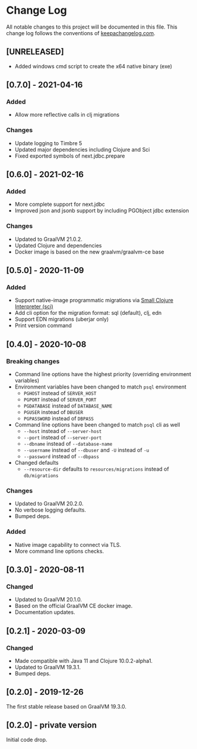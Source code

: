 # Change Log
All notable changes to this project will be documented in this file.
This change log follows the conventions of [keepachangelog.com](http://keepachangelog.com/).
## [UNRELEASED] 
- Added windows cmd script to create the x64 native binary (exe)

## [0.7.0] - 2021-04-16
### Added
- Allow more reflective calls in clj migrations

### Changes
- Update logging to Timbre 5
- Updated major dependencies including Clojure and Sci
- Fixed exported symbols of next.jdbc.prepare

## [0.6.0] - 2021-02-16
### Added
- More complete support for next.jdbc
- Improved json and jsonb support by including PGObject jdbc extension

### Changes
- Updated to GraalVM 21.0.2.
- Updated Clojure and dependencies
- Docker image is based on the new graalvm/graalvm-ce base

## [0.5.0] - 2020-11-09
### Added
- Support native-image programmatic migrations via [Small Clojure Interpreter (sci)](https://github.com/borkdude/sci)
- Add cli option for the migration format: sql (default), clj, edn
- Support EDN migrations (uberjar only)
- Print version command

## [0.4.0] - 2020-10-08
### Breaking changes
- Command line options have the highest priority (overriding environment variables)
- Environment variables have been changed to match `psql` environment
    * `PGHOST` instead of `SERVER_HOST`
    * `PGPORT` instead of `SERVER_PORT`
    * `PGDATABASE` instead of `DATABASE_NAME`
    * `PGUSER` instead of `DBUSER`
    * `PGPASSWORD` instead of `DBPASS`
- Command line options have been changed to match `psql` cli as well
    * `--host` instead of `--server-host`
    * `--port` instead of `--server-port`
    * `--dbname` instead of `--database-name`
    * `--username` instead of `--dbuser` and `-U` instead of `-u`
    * `--password` instead of `--dbpass`
- Changed defaults
    * `--resource-dir` defaults to `resources/migrations` instead of `db/migrations`

### Changes
- Updated to GraalVM 20.2.0.
- No verbose logging defaults.
- Bumped deps.

### Added
- Native image capability to connect via TLS.
- More command line options checks.

## [0.3.0] - 2020-08-11
### Changed
- Updated to GraalVM 20.1.0.
- Based on the official GraalVM CE docker image.
- Documentation updates.

## [0.2.1] - 2020-03-09
### Changed
- Made compatible with Java 11 and Clojure 10.0.2-alpha1.
- Updated to GraalVM 19.3.1.
- Bumped deps.

## [0.2.0] - 2019-12-26
The first stable release based on GraalVM 19.3.0.

## [0.2.0] - private version

Initial code drop.
